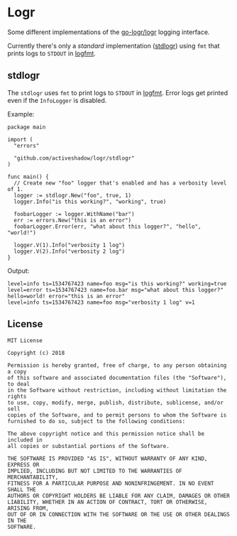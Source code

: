 # Logr

Some different implementations of the
[go-logr/logr](https://github.com/go-logr/logr) logging interface.

Currently there's only a *standard* implementation ([stdlogr](stdlogr)) using
`fmt` that prints logs to `STDOUT` in
[logfmt](http://godoc.org/github.com/kr/logfmt).

## stdlogr

The `stdlogr` uses `fmt` to print logs to `STDOUT` in
[logfmt](http://godoc.org/github.com/kr/logfmt). Error logs get printed even
if the `InfoLogger` is disabled.

Example:

```
package main

import (
  "errors"

  "github.com/activeshadow/logr/stdlogr"
)

func main() {
  // Create new "foo" logger that's enabled and has a verbosity level of 1.
  logger := stdlogr.New("foo", true, 1)
  logger.Info("is this working?", "working", true)

  foobarLogger := logger.WithName("bar")
  err := errors.New("this is an error")
  foobarLogger.Error(err, "what about this logger?", "hello", "world!")

  logger.V(1).Info("verbosity 1 log")
  logger.V(2).Info("verbosity 2 log")
}
```

Output:

```
level=info ts=1534767423 name=foo msg="is this working?" working=true
level=error ts=1534767423 name=foo.bar msg="what about this logger?" hello=world! error="this is an error"
level=info ts=1534767423 name=foo msg="verbosity 1 log" v=1
```

## License

```
MIT License

Copyright (c) 2018

Permission is hereby granted, free of charge, to any person obtaining a copy
of this software and associated documentation files (the "Software"), to deal
in the Software without restriction, including without limitation the rights
to use, copy, modify, merge, publish, distribute, sublicense, and/or sell
copies of the Software, and to permit persons to whom the Software is
furnished to do so, subject to the following conditions:

The above copyright notice and this permission notice shall be included in
all copies or substantial portions of the Software.

THE SOFTWARE IS PROVIDED "AS IS", WITHOUT WARRANTY OF ANY KIND, EXPRESS OR
IMPLIED, INCLUDING BUT NOT LIMITED TO THE WARRANTIES OF MERCHANTABILITY,
FITNESS FOR A PARTICULAR PURPOSE AND NONINFRINGEMENT. IN NO EVENT SHALL THE
AUTHORS OR COPYRIGHT HOLDERS BE LIABLE FOR ANY CLAIM, DAMAGES OR OTHER
LIABILITY, WHETHER IN AN ACTION OF CONTRACT, TORT OR OTHERWISE, ARISING FROM,
OUT OF OR IN CONNECTION WITH THE SOFTWARE OR THE USE OR OTHER DEALINGS IN THE
SOFTWARE.
```